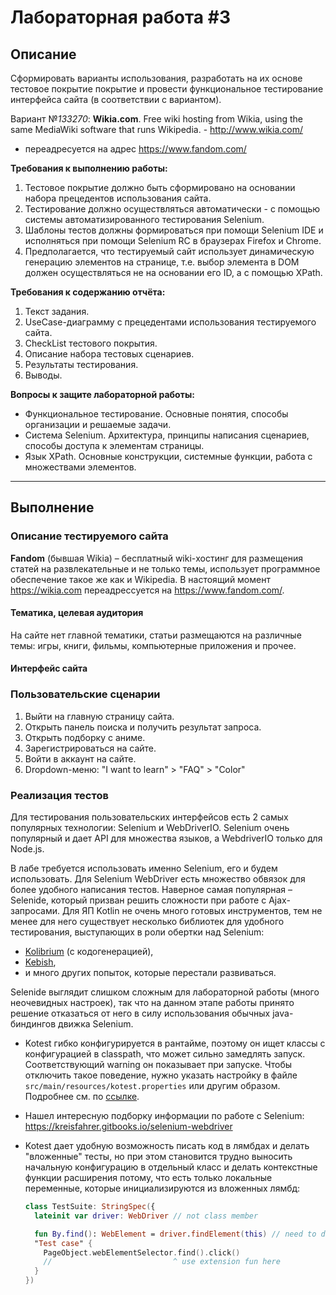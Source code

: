 # Лабораторная работа #3

## Описание

Сформировать варианты использования, разработать на их основе тестовое покрытие покрытие и провести функциональное
тестирование интерфейса сайта (в соответствии с вариантом).

Вариант №*133270*: **Wikia.com**. Free wiki hosting from Wikia, using the same MediaWiki software that runs
Wikipedia. - http://www.wikia.com/
- переадресуется на адрес https://www.fandom.com/

**Требования к выполнению работы:**

1. Тестовое покрытие должно быть сформировано на основании набора прецедентов использования сайта.
2. Тестирование должно осуществляться автоматически - с помощью системы автоматизированного тестирования Selenium.
3. Шаблоны тестов должны формироваться при помощи Selenium IDE и исполняться при помощи Selenium RC в браузерах Firefox
   и Chrome.
4. Предполагается, что тестируемый сайт использует динамическую генерацию элементов на странице, т.е. выбор элемента в
   DOM должен осуществляться не на основании его ID, а с помощью XPath.

**Требования к содержанию отчёта:**

1. Текст задания.
2. UseCase-диаграмму с прецедентами использования тестируемого сайта.
3. CheckList тестового покрытия.
4. Описание набора тестовых сценариев.
5. Результаты тестирования.
6. Выводы.

**Вопросы к защите лабораторной работы:**

- Функциональное тестирование. Основные понятия, способы организации и решаемые задачи.
- Система Selenium. Архитектура, принципы написания сценариев, способы доступа к элементам страницы.
- Язык XPath. Основные конструкции, системные функции, работа с множествами элементов.

- - -

## Выполнение

### Описание тестируемого сайта

**Fandom** (бывшая Wikia) – бесплатный wiki-хостинг для размещения статей на развлекательные и не только темы, использует
программное обеспечение такое же как и Wikipedia. В настоящий момент https://wikia.com переадресcуется
на https://www.fandom.com/.

#### Тематика, целевая аудитория

На сайте нет главной тематики, статьи размещаются на различные темы: игры, книги, фильмы, компьютерные приложения и
прочее.

#### Интерфейс сайта


### Пользовательские сценарии

1. Выйти на главную страницу сайта.
2. Открыть панель поиска и получить результат запроса.
3. Открыть подборку с аниме.
4. Зарегистрироваться на сайте.
5. Войти в аккаунт на сайте.
6. Dropdown-меню: "I want to learn" > "FAQ" > "Color"

### Реализация тестов

Для тестирования пользовательских интерфейсов есть 2 самых популярных технологии: Selenium и WebDriverIO. 
Selenium очень популярный и дает API для множества языков, а WebdriverIO только для Node.js.

В лабе требуется использовать именно Selenium, его и будем использовать. Для Selenium WebDriver есть множество обвязок
для более удобного написания тестов. Наверное самая популярная – Selenide, который призван решить сложности при работе с
Ajax-запросами.
Для ЯП Kotlin не очень много готовых инструментов, тем не менее для него существует несколько библиотек для удобного
тестирования, выступающих в роли обертки над Selenium:

- [Kolibrium](https://github.com/attila-fazekas/kolibrium/) (с кодогенерацией),
- [Kebish](https://kebish.org/),
- и много других попыток, которые перестали развиваться.

Selenide выглядит слишком сложным для лабораторной работы (много неочевидных настроек), так что на данном этапе работы
принято решение отказаться от него в силу использования обычных java-биндингов движка Selenium.

- Kotest гибко конфигурируется в рантайме, поэтому он ищет классы с конфигурацией в classpath, что может сильно
  замедлять запуск. Соответствующий warning он показывает при запуске. Чтобы отключить такое поведение, нужно указать
  настройку в файле `src/main/resources/kotest.properties` или другим образом. Подробнее см.
  по [ссылке](https://kotest.io/docs/next/framework/project-config.html#runtime-detection).

- Нашел интересную подборку информации по работе с Selenium: https://kreisfahrer.gitbooks.io/selenium-webdriver

- Kotest дает удобную возможность писать код в лямбдах и делать "вложенные" тесты, но при этом становится трудно
  выносить начальную конфигурацию в отдельный класс и делать контекстные функции расширения потому, что есть только
  локальные переменные, которые инициализируются из вложенных лямбд:
  ```kotlin
  class TestSuite: StringSpec({
    lateinit var driver: WebDriver // not class member
  
    fun By.find(): WebElement = driver.findElement(this) // need to declare everywhere
    "Test case" {
      PageObject.webElementSelector.find().click()
      //                           ^ use extension fun here  
    }
  })
  ```
  